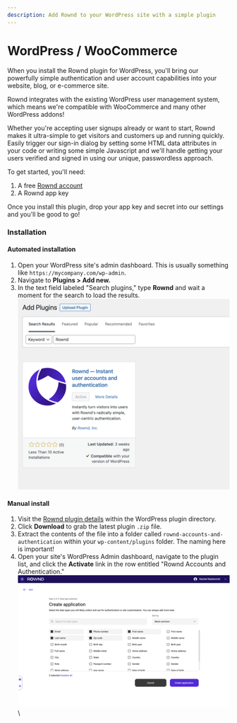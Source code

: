 ```yaml
---
description: Add Rownd to your WordPress site with a simple plugin
---
```


# WordPress / WooCommerce

When you install the Rownd plugin for WordPress, you'll bring our powerfully simple authentication and user account capabilities into your website, blog, or e-commerce site.

Rownd integrates with the existing WordPress user management system, which means we're compatible with WooCommerce and many other WordPress addons!

Whether you're accepting user signups already or want to start, Rownd makes it ultra-simple to get visitors and customers up and running quickly. Easily trigger our sign-in dialog by setting some HTML data attributes in your code or writing some simple Javascript and we'll handle getting your users verified and signed in using our unique, passwordless approach.

To get started, you'll need:

1. A free [Rownd account](https://app.rownd.io)
2. A Rownd app key

Once you install this plugin, drop your app key and secret into our settings and you'll be good to go!

### Installation

#### **Automated installation**

1. Open your WordPress site's admin dashboard. This is usually something like `https://mycompany.com/wp-admin`.
2. Navigate to **Plugins > Add new.**
3. In the text field labeled "Search plugins," type **Rownd** and wait a moment for the search to load the results.\
   <img src="../../.gitbook/assets/image (1).png" alt="" data-size="original">

#### Manual install

1. Visit the [Rownd plugin details](https://wordpress.org/plugins/rownd-accounts-and-authentication/) within the WordPress plugin directory.
2. Click **Download** to grab the latest plugin `.zip` file.
3. Extract the contents of the file into a folder called `rownd-accounts-and-authentication` within your `wp-content/plugins` folder. The naming here is important!
4. Open your site's WordPress Admin dashboard, navigate to the plugin list, and click the **Activate** link in the row entitled "Rownd Accounts and Authentication."\
   <img src="../../.gitbook/assets/image.png" alt="" data-size="original">\
